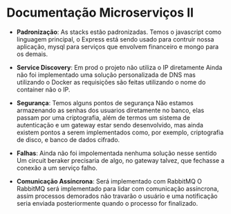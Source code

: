 # Documentação Microserviços II

- **Padronização**: As stacks estão padronizadas.
Temos o javascript como linguagem principal, o Express está sendo usado para
contruir nossa aplicação, mysql para serviços que envolvem financeiro e
mongo para os demais.

- **Service Discovery**: Em prod o projeto não utiliza o IP diretamente
Ainda não foi implementado uma solução personalizada de DNS mas utilizando o
Docker as requisições são feitas utilizando o nome do container não o IP.

- **Segurança**: Temos alguns pontos de segurança
Não estamos armazenando as senhas dos usuarios diretamente no banco, elas passam
por uma criptografia, além de termos um sistema de autenticação e um gateway
estar sendo desenvolvido, mas ainda existem pontos a serem implementados como,
por exemplo, criptografia de disco, e banco de dados cifrado.

- **Falhas**: Ainda não foi impolementada nenhuma solução nesse sentido
Um circuit beraker precisaria de algo, no gateway talvez, que fechasse a
conexão a um serviço falho.

- **Comunicação Assíncrona**: Será implementado com RabbitMQ
O RabbitMQ será implementado para lidar com comunicação assíncrona, assim
processos demorados não travarão o usuário e uma notificação seria enviada
posteriormente quando o processo for finalizado.
